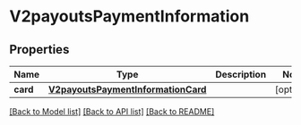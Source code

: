 # V2payoutsPaymentInformation

## Properties
Name | Type | Description | Notes
------------ | ------------- | ------------- | -------------
**card** | [**V2payoutsPaymentInformationCard**](V2payoutsPaymentInformationCard.md) |  | [optional] 

[[Back to Model list]](../README.md#documentation-for-models) [[Back to API list]](../README.md#documentation-for-api-endpoints) [[Back to README]](../README.md)


